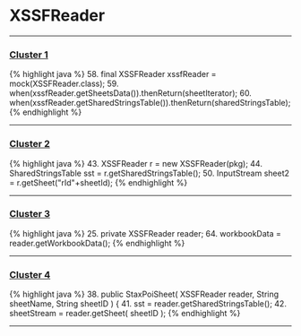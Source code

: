 # XSSFReader

***

### [Cluster 1](./1)
{% highlight java %}
58. final XSSFReader xssfReader = mock(XSSFReader.class);
59. when(xssfReader.getSheetsData()).thenReturn(sheetIterator);
60. when(xssfReader.getSharedStringsTable()).thenReturn(sharedStringsTable);
{% endhighlight %}

***

### [Cluster 2](./2)
{% highlight java %}
43. XSSFReader r = new XSSFReader(pkg);
44. SharedStringsTable sst = r.getSharedStringsTable();
50. InputStream sheet2 = r.getSheet("rId"+sheetId);
{% endhighlight %}

***

### [Cluster 3](./3)
{% highlight java %}
25. private XSSFReader reader;
64.     workbookData = reader.getWorkbookData();
{% endhighlight %}

***

### [Cluster 4](./4)
{% highlight java %}
38. public StaxPoiSheet( XSSFReader reader, String sheetName, String sheetID ) {
41.     sst = reader.getSharedStringsTable();
42.     sheetStream = reader.getSheet( sheetID );
{% endhighlight %}

***

